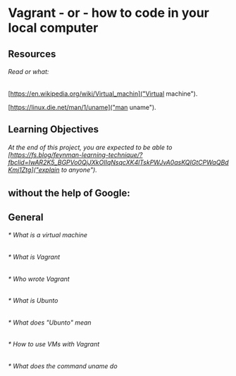# Vagrant - or - how to code in your local computer
## Resources
###### Read or what: ######
[https://en.wikipedia.org/wiki/Virtual_machin]("Virtual machine").

[https://linux.die.net/man/1/uname]("man uname").

## Learning Objectives

###### At the end of this project, you are expected to be able to [https://fs.blog/feynman-learning-technique/?fbclid=IwAR2K5_BGPVo0QjJXkOIIqNsqcXK4lTskPWJvA0asKQIGtCPWaQBdKmj1Ztg]("explain to anyone").  ######

## without the help of Google:

## General

###### * What is a virtual machine ######
###### * What is Vagrant ######
###### * Who wrote Vagrant ######
###### * What is Ubunto ######
###### * What does "Ubunto" mean ######
###### * How to use VMs with Vagrant ######
###### * What does the command uname do ######

